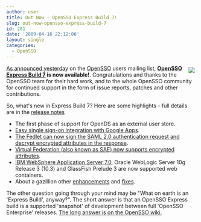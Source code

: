 ```yaml
---
author: user
title: Out Now - OpenSSO Express Build 7!
slug: out-now-opensso-express-build-7
id: 281
date: '2009-04-16 22:12:06'
layout: single
categories:
  - OpenSSO
---
```


<span style="margin: 5px; float: right;">[![](https://opensso.dev.java.net/images/logo.gif)](http://opensso.org/)</span>

[As announced yesterday](http://markmail.org/message/h4jlutslttowil4l) on the [OpenSSO](http://opensso.org/) users mailing list, **[OpenSSO Express Build 7](https://opensso.dev.java.net/public/use/index.html#releases) is now available!**. Congratulations and thanks to the OpenSSO team for their hard work, and to the whole OpenSSO community for continued support in the form of issue reports, patches and other contributions.

So, what's new in Express Build 7? Here are some highlights - full details are in the [release notes](http://wikis.sun.com/display/OpenSSOd11n/OpenSSO+Express+Build+7+Release+Notes)

*   The first phase of support for OpenDS as an external user store.
*   [Easy single sign-on integration with Google Apps](http://wikis.sun.com/x/HwBHBQ).
*   [The Fedlet can now sign the SAML 2.0 authentication request and decrypt encrypted attributes in the response](http://wikis.sun.com/x/8YN0B).
*   [Virtual Federation (also known as SAE) now supports encrypted attributes](http://wikis.sun.com/x/XQaXB).
*   [IBM WebSphere Application Server 7.0](http://wikis.sun.com/x/MgBHBQ), Oracle WebLogic Server 10g Release 3 (10.3) and GlassFish Prelude 3 are now supported web containers.
*   About a gazillion other [enhancements](http://wikis.sun.com/display/OpenSSOd11n/OpenSSO+Express+Build+7+Release+Notes#OpenSSOExpressBuild7ReleaseNotes-EnchancementstoOpenSSO8.0Functionality) and [fixes](http://wikis.sun.com/display/OpenSSOd11n/OpenSSO+Express+Build+7+Release+Notes#OpenSSOExpressBuild7ReleaseNotes-KnownIssuesFixedinThisRelease).

The other question going through your mind may be "What on earth is an 'Express Build', anyway?". The short answer is that an OpenSSO Express build is a supported 'snapshot' of development between full 'OpenSSO Enterprise' releases. [The long answer is on the OpenSSO wiki.](http://wikis.sun.com/display/OpenSSO/Sun+OpenSSO+Express)